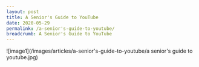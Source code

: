 ```yaml
---
layout: post
title: A Senior's Guide to YouTube
date: 2020-05-29
permalink: /a-senior's-guide-to-youtube/
breadcrumb: A Senior's Guide to YouTube
---
```


![image1](/images/articles/a-senior's-guide-to-youtube/a senior's guide to youtube.jpg)
